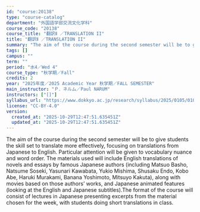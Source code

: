 ```yaml
---
id: "course:20138"
type: "course-catalog"
department: "外国語学部交流文化学科"
course_code: "20138"
course_title: "翻訳Ⅱ ／TRANSLATION II"
title: "翻訳Ⅱ ／TRANSLATION II"
summary: "The aim of the course during the second semester will be to give students the skill set to translate more effectively, f…"
tags: []
campus: ""
term: ""
period: "水4／Wed 4"
course_type: "秋学期／Fall"
credits: 2
year: "2025年度／2025 Academic Year 秋学期／FALL SEMESTER"
main_instructor: "Ｐ．ネルム／Paul NARUM"
instructors: ["[]"]
syllabus_url: "https://www.dokkyo.ac.jp/research/syllabus/2025/0105/0105_20138_ja_JP.html"
license: "CC-BY-4.0"
version:
  created_at: "2025-10-29T12:47:51.635451Z"
  updated_at: "2025-10-29T12:47:51.635451Z"
---
```

The aim of the course during the second semester will be to give students the skill set to translate more effectively, focusing on translations from Japanese to English. Particular attention will be given to vocabulary nuance and word order. The materials used will include English translations of novels and essays by famous Japanese authors (including Matsuo Basho, Natsume Soseki, Yasunari Kawabata, Yukio Mishima, Shusaku Endo, Kobo Abe, Haruki Murakami, Banana Yoshimoto, Mitsuyo Kakuta), along with movies based on those authors’ works, and Japanese animated features (looking at the English and Japanese subtitles).The format of the course will consist of lectures in Japanese presenting excerpts from the material chosen for the week, with students doing short translations in class.
